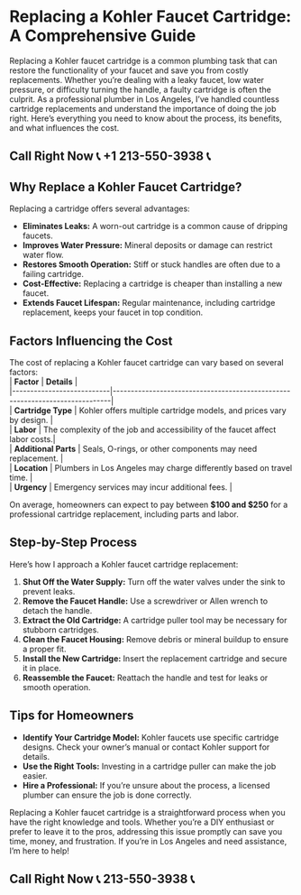 # Replacing a Kohler Faucet Cartridge: A Comprehensive Guide  

Replacing a Kohler faucet cartridge is a common plumbing task that can restore the functionality of your faucet and save you from costly replacements. Whether you’re dealing with a leaky faucet, low water pressure, or difficulty turning the handle, a faulty cartridge is often the culprit. As a professional plumber in Los Angeles, I’ve handled countless cartridge replacements and understand the importance of doing the job right. Here’s everything you need to know about the process, its benefits, and what influences the cost.  

## Call Right Now 📞 +1 213-550-3938 📞

## Why Replace a Kohler Faucet Cartridge?  

Replacing a cartridge offers several advantages:  
- **Eliminates Leaks:** A worn-out cartridge is a common cause of dripping faucets.  
- **Improves Water Pressure:** Mineral deposits or damage can restrict water flow.  
- **Restores Smooth Operation:** Stiff or stuck handles are often due to a failing cartridge.  
- **Cost-Effective:** Replacing a cartridge is cheaper than installing a new faucet.  
- **Extends Faucet Lifespan:** Regular maintenance, including cartridge replacement, keeps your faucet in top condition.  

## Factors Influencing the Cost  

The cost of replacing a Kohler faucet cartridge can vary based on several factors:  
| **Factor**                | **Details**                                                                 |  
|---------------------------|-----------------------------------------------------------------------------|  
| **Cartridge Type**         | Kohler offers multiple cartridge models, and prices vary by design.        |  
| **Labor**                 | The complexity of the job and accessibility of the faucet affect labor costs.|  
| **Additional Parts**       | Seals, O-rings, or other components may need replacement.                   |  
| **Location**               | Plumbers in Los Angeles may charge differently based on travel time.        |  
| **Urgency**               | Emergency services may incur additional fees.                             |  

On average, homeowners can expect to pay between **$100 and $250** for a professional cartridge replacement, including parts and labor.  

## Step-by-Step Process  

Here’s how I approach a Kohler faucet cartridge replacement:  
1. **Shut Off the Water Supply:** Turn off the water valves under the sink to prevent leaks.  
2. **Remove the Faucet Handle:** Use a screwdriver or Allen wrench to detach the handle.  
3. **Extract the Old Cartridge:** A cartridge puller tool may be necessary for stubborn cartridges.  
4. **Clean the Faucet Housing:** Remove debris or mineral buildup to ensure a proper fit.  
5. **Install the New Cartridge:** Insert the replacement cartridge and secure it in place.  
6. **Reassemble the Faucet:** Reattach the handle and test for leaks or smooth operation.  

## Tips for Homeowners  

- **Identify Your Cartridge Model:** Kohler faucets use specific cartridge designs. Check your owner’s manual or contact Kohler support for details.  
- **Use the Right Tools:** Investing in a cartridge puller can make the job easier.  
- **Hire a Professional:** If you’re unsure about the process, a licensed plumber can ensure the job is done correctly.  

Replacing a Kohler faucet cartridge is a straightforward process when you have the right knowledge and tools. Whether you’re a DIY enthusiast or prefer to leave it to the pros, addressing this issue promptly can save you time, money, and frustration. If you’re in Los Angeles and need assistance, I’m here to help!
## Call Right Now 📞 213-550-3938 📞